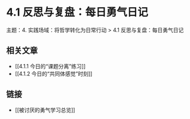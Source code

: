 # 4.1 反思与复盘：每日勇气日记

主题：4. 实践场域：将哲学转化为日常行动 > 4.1 反思与复盘：每日勇气日记

## 相关文章

- [[4.1.1 今日的“课题分离”练习]]
- [[4.1.2 今日的“共同体感觉”时刻]]

## 链接

- [[被讨厌的勇气学习总览]]
